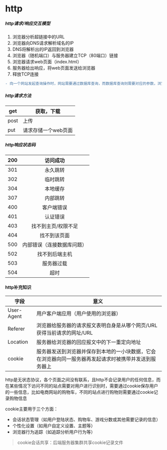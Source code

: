 # http

##### http请求/响应交互模型

1. 浏览器分析超链接中的URL
2. 浏览器向DNS请求解析域名的IP
3. DNS将解析出的IP返回到浏览器
4. 浏览器（随机端口）与服务器建立TCP（80端口）链接
5. 浏览器请求web页面（index.html）
6. 服务器给出响应，将web页面发送给浏览器
7. 释放TCP连接

```diff
- 向一个网站发起查询操作时，网站需要通过数据库查询，而数据库查询则需要对应的参数，浏览器中的url地址通常在?后面是参数，以&作为分隔符隔离不同的参数
```

##### http请求方法

| get  | 获取，下载          |
| ---- | ------------------- |
| post | 上传                |
| put  | 请求存储一个web页面 |

##### http响应状态码

| 200  |          访问成功          |
| :--: | :------------------------: |
| 301  |          永久跳转          |
| 302  |          临时跳转          |
| 304  |          本地缓存          |
| 307  |          内部跳转          |
| 400  |         客户端错误         |
| 401  |          认证错误          |
| 403  |    找不到主页/权限不足     |
| 404  |        找不到该页面        |
| 500  | 内部错误（连接数据库问题） |
| 502  |       找不到后端主机       |
| 503  |         服务器过载         |
| 504  |            超时            |

#### http补充知识

| 字段       | 意义                                                         |
| ---------- | ------------------------------------------------------------ |
| User-Agent | 用户客户端应用（用户使用的浏览器）                           |
| Referer    | 浏览器给服务器的请求报文表明自身是从哪个网页/URL获得当前请求的网址/URL |
| Location   | 服务器给浏览器的回应报文中的下一重定向地址                   |
| cookie     | 服务器发送到浏览器并保存到本地的一小块数据，它会在浏览器向同一服务器再发起请求时被携带并发送到服务器上 |

http是无状态协议，各个页面之间没有联系，且http不会记录用户的任何信息，而在某些情况下访问不同的站点需要对用户进行识别时，需要通过cookie保存用户的一些信息，比如电商网站的购物车，不同的站点进行购物则需要通过cookie记录购物信息

cookie主要用于三个方面：

- 会话状态管理（如用户登陆状态、购物车、游戏分数或其他需要记录的信息）
- 个性化设置（如用户自定义设置、主题等）
- 浏览器行为追踪（如追踪分析用户行为等）

> cookie会话共享：后端服务器集群共享cookie记录文件